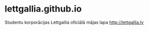 lettgallia.github.io
====================

Studentu korporācijas Lettgallia oficiālā mājas lapa http://lettgallia.lv
